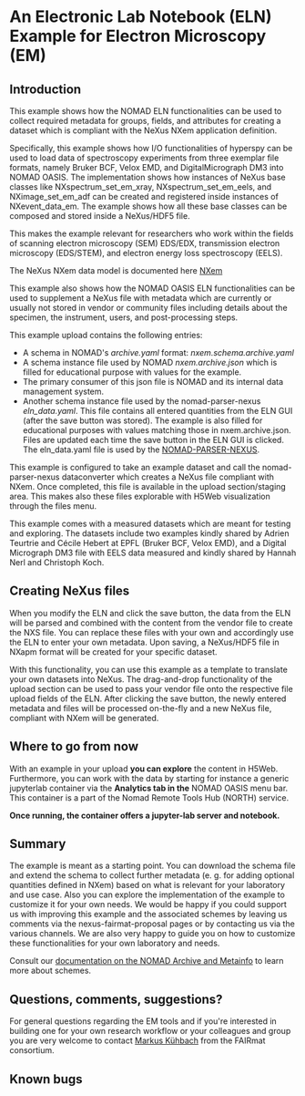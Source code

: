 # An Electronic Lab Notebook (ELN) Example for Electron Microscopy (EM)

## Introduction

This example shows how the NOMAD ELN functionalities can be used to collect
required metadata for groups, fields, and attributes for creating a dataset
which is compliant with the NeXus NXem application definition.

Specifically, this example shows how I/O functionalities of hyperspy can be used
to load data of spectroscopy experiments from three exemplar file formats, namely
Bruker BCF, Velox EMD, and DigitalMicrograph DM3 into NOMAD OASIS. The implementation
shows how instances of NeXus base classes like NXspectrum_set_em_xray,
NXspectrum_set_em_eels, and NXimage_set_em_adf can be created and registered inside
instances of NXevent_data_em. The example shows how all these base classes can be
composed and stored inside a NeXus/HDF5 file.

This makes the example relevant for researchers who work within the fields of
scanning electron microscopy (SEM) EDS/EDX, transmission electron microscopy
(EDS/STEM), and electron energy loss spectroscopy (EELS).

The NeXus NXem data model is documented here [NXem](https://fairmat-experimental.github.io/nexus-fairmat-proposal)

This example also shows how the NOMAD OASIS ELN functionalities can be used
to supplement a NeXus file with metadata which are currently or usually not stored
in vendor or community files including details about the specimen, the instrument,
users, and post-processing steps.

This example upload contains the following entries:
- A schema in NOMAD's *archive.yaml* format: *nxem.schema.archive.yaml*
- A schema instance file used by NOMAD *nxem.archive.json* which is filled for educational purpose with values for the example.
- The primary consumer of this json file is NOMAD and its internal data management system.
- Another schema instance file used by the nomad-parser-nexus *eln_data.yaml*. This file contains all entered
quantities from the ELN GUI (after the save button was stored). The example is also filled for educational purposes
with values matching those in nxem.archive.json.
Files are updated each time the save button in the ELN GUI is clicked.
The eln_data.yaml file is used by the [NOMAD-PARSER-NEXUS](https://github.com/nomad-coe/nomad-parser-nexus).

This example is configured to take an example dataset and call the nomad-parser-nexus dataconverter
which creates a NeXus file compliant with NXem. Once completed, this file is available in the
upload section/staging area. This makes also these files explorable with H5Web visualization
through the files menu.

This example comes with a measured datasets which are meant for testing and exploring.
The datasets include two examples kindly shared by Adrien Teurtrie and Cécile Hebert at EPFL
(Bruker BCF, Velox EMD), and a Digital Micrograph DM3 file with EELS data measured and kindly
shared by Hannah Nerl and Christoph Koch.

## Creating NeXus files

When you modify the ELN and click the save button, the data from the ELN will be
parsed and combined with the content from the vendor file to create the NXS file.
You can replace these files with your own and accordingly use the ELN to enter your
own metadata. Upon saving, a NeXus/HDF5 file in NXapm format will be created for your specific dataset.

With this functionality, you can use this example as a template to translate your own
datasets into NeXus. The drag-and-drop functionality of the upload section can be
used to pass your vendor file onto the respective file upload fields of the ELN.
After clicking the save button, the newly entered metadata and files will be processed
on-the-fly and a new NeXus file, compliant with NXem will be generated.

## Where to go from now

With an example in your upload **you can explore** the content in H5Web.
Furthermore, you can work with the data by starting for instance
a generic jupyterlab container via the **Analytics tab in the** NOMAD OASIS
menu bar. This container is a part of the Nomad Remote Tools Hub (NORTH) service.

**Once running, the container offers a jupyter-lab server and notebook.**

## Summary

The example is meant as a starting point. You can download the schema file and extend the
schema to collect further metadata (e. g. for adding optional quantities defined in NXem) based
on what is relevant for your laboratory and use case. Also you can explore the implementation
of the example to customize it for your own needs. We would be happy if you could support us
with improving this example and the associated schemes by leaving us comments via the 
nexus-fairmat-proposal pages or by contacting us via the various channels.
We are also very happy to guide you on how to customize these functionalities
for your own laboratory and needs.

Consult our [documentation on the NOMAD Archive and Metainfo](https://nomad-lab.eu/prod/v1/docs/archive.html)
to learn more about schemes.

## Questions, comments, suggestions?

For general questions regarding the EM tools and if you're interested in building one for your
own research workflow or your colleagues and group you are very welcome to contact
[Markus Kühbach](https://www.fair-di.eu/fairmat/fairmat_/fairmatteam) from the FAIRmat consortium.


## Known bugs

